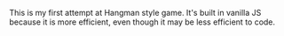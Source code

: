 This is my first attempt at Hangman style game.
It's built in vanilla JS because it is more efficient, even though it may be less efficient to code.
